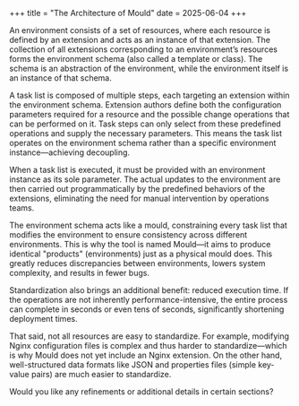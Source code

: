 +++
title = "The Architecture of Mould"
date = 2025-06-04
+++

An environment consists of a set of resources, where each resource is defined by an extension and acts as an instance of that extension. The collection of all extensions corresponding to an environment’s resources forms the environment schema (also called a template or class). The schema is an abstraction of the environment, while the environment itself is an instance of that schema.

A task list is composed of multiple steps, each targeting an extension within the environment schema. Extension authors define both the configuration parameters required for a resource and the possible change operations that can be performed on it. Task steps can only select from these predefined operations and supply the necessary parameters. This means the task list operates on the environment schema rather than a specific environment instance—achieving decoupling.

When a task list is executed, it must be provided with an environment instance as its sole parameter. The actual updates to the environment are then carried out programmatically by the predefined behaviors of the extensions, eliminating the need for manual intervention by operations teams.

The environment schema acts like a mould, constraining every task list that modifies the environment to ensure consistency across different environments. This is why the tool is named Mould—it aims to produce identical "products" (environments) just as a physical mould does. This greatly reduces discrepancies between environments, lowers system complexity, and results in fewer bugs.

Standardization also brings an additional benefit: reduced execution time. If the operations are not inherently performance-intensive, the entire process can complete in seconds or even tens of seconds, significantly shortening deployment times.

That said, not all resources are easy to standardize. For example, modifying Nginx configuration files is complex and thus harder to standardize—which is why Mould does not yet include an Nginx extension. On the other hand, well-structured data formats like JSON and properties files (simple key-value pairs) are much easier to standardize.

Would you like any refinements or additional details in certain sections?
